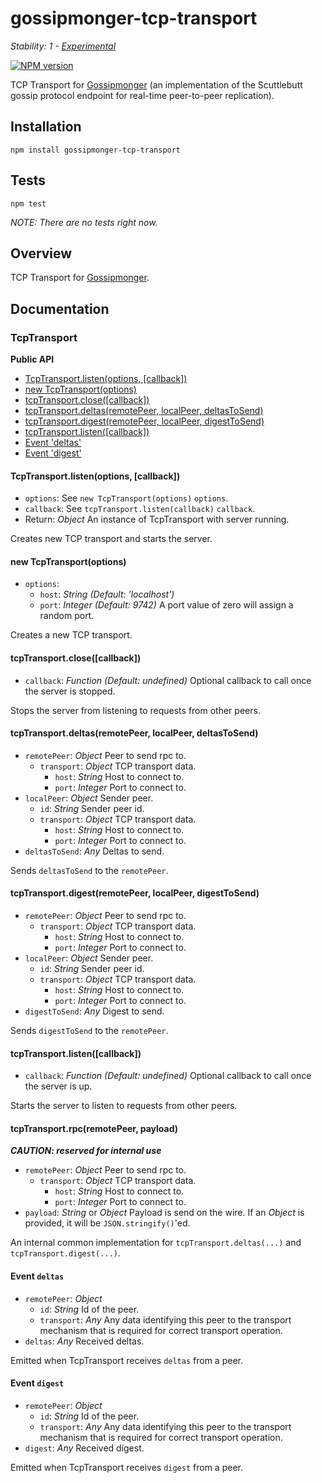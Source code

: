 # gossipmonger-tcp-transport

_Stability: 1 - [Experimental](https://github.com/tristanls/stability-index#stability-1---experimental)_

[![NPM version](https://badge.fury.io/js/gossipmonger-tcp-transport.png)](http://npmjs.org/package/gossipmonger-tcp-transport)

TCP Transport for [Gossipmonger](https://github.com/tristanls/node-gossipmonger) (an implementation of the Scuttlebutt gossip protocol endpoint for real-time peer-to-peer replication).

## Installation

    npm install gossipmonger-tcp-transport

## Tests

    npm test

_NOTE: There are no tests right now._

## Overview

TCP Transport for [Gossipmonger](https://github.com/tristanls/node-gossipmonger).

## Documentation

### TcpTransport

**Public API**

  * [TcpTransport.listen(options, \[callback\])](#tcptransportlistenoptions-callback)
  * [new TcpTransport(options)](#new-tcptransportoptions)
  * [tcpTransport.close(\[callback\])](#tcptransportclosecallback)
  * [tcpTransport.deltas(remotePeer, localPeer, deltasToSend)](#tcptransportdeltasremotepeer-localpeer-deltastosend)
  * [tcpTransport.digest(remotePeer, localPeer, digestToSend)](#tcptransportdigestremotepeer-localpeer-digesttosend)
  * [tcpTransport.listen(\[callback\])](#tcptransportlistecallback)
  * [Event 'deltas'](#event-deltas)
  * [Event 'digest'](#event-digest)

#### TcpTransport.listen(options, [callback])

  * `options`: See `new TcpTransport(options)` `options`.
  * `callback`: See `tcpTransport.listen(callback)` `callback`.
  * Return: _Object_ An instance of TcpTransport with server running.

Creates new TCP transport and starts the server.

#### new TcpTransport(options)

  * `options`:
    * `host`: _String_ _(Default: 'localhost')_
    * `port`: _Integer_ _(Default: 9742)_ A port value of zero will assign a random port.

Creates a new TCP transport.

#### tcpTransport.close([callback])

  * `callback`: _Function_ _(Default: undefined)_ Optional callback to call once the server is stopped.

Stops the server from listening to requests from other peers.

#### tcpTransport.deltas(remotePeer, localPeer, deltasToSend)

  * `remotePeer`: _Object_ Peer to send rpc to.
    * `transport`: _Object_ TCP transport data.
      * `host`: _String_ Host to connect to.
      * `port`: _Integer_ Port to connect to.
  * `localPeer`: _Object_ Sender peer.
    * `id`: _String_ Sender peer id.
    * `transport`: _Object_ TCP transport data.
      * `host`: _String_ Host to connect to.
      * `port`: _Integer_ Port to connect to.
  * `deltasToSend`: _Any_ Deltas to send.

Sends `deltasToSend` to the `remotePeer`.

#### tcpTransport.digest(remotePeer, localPeer, digestToSend)

  * `remotePeer`: _Object_ Peer to send rpc to.
    * `transport`: _Object_ TCP transport data.
      * `host`: _String_ Host to connect to.
      * `port`: _Integer_ Port to connect to.
  * `localPeer`: _Object_ Sender peer.
    * `id`: _String_ Sender peer id.
    * `transport`: _Object_ TCP transport data.
      * `host`: _String_ Host to connect to.
      * `port`: _Integer_ Port to connect to.
  * `digestToSend`: _Any_ Digest to send.

Sends `digestToSend` to the `remotePeer`.

#### tcpTransport.listen([callback])

  * `callback`: _Function_ _(Default: undefined)_ Optional callback to call once the server is up.

Starts the server to listen to requests from other peers.

#### tcpTransport.rpc(remotePeer, payload)

_**CAUTION: reserved for internal use**_

  * `remotePeer`: _Object_ Peer to send rpc to.
    * `transport`: _Object_ TCP transport data.
      * `host`: _String_ Host to connect to.
      * `port`: _Integer_ Port to connect to.
  * `payload`: _String_ or _Object_ Payload is send on the wire. If an _Object_
          is provided, it will be `JSON.stringify()`'ed.

An internal common implementation for `tcpTransport.deltas(...)` and `tcpTransport.digest(...)`.

#### Event `deltas`

  * `remotePeer`: _Object_
    * `id`: _String_ Id of the peer.
    * `transport`: _Any_ Any data identifying this peer to the transport mechanism that is required for correct transport operation.    
  * `deltas`: _Any_ Received deltas.

Emitted when TcpTransport receives `deltas` from a peer.

#### Event `digest`

  * `remotePeer`: _Object_
    * `id`: _String_ Id of the peer.
    * `transport`: _Any_ Any data identifying this peer to the transport mechanism that is required for correct transport operation.
  * `digest`: _Any_ Received digest.

Emitted when TcpTransport receives `digest` from a peer.